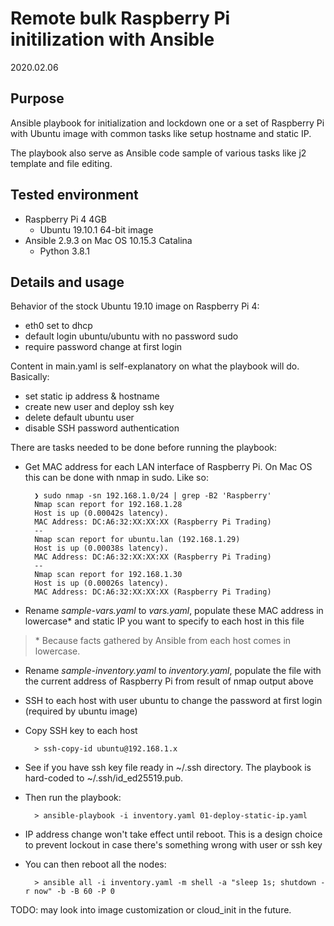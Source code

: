 # Remote bulk Raspberry Pi initilization with Ansible
2020.02.06

## Purpose
Ansible playbook for initialization and lockdown one or a set of Raspberry Pi with Ubuntu image with common tasks like setup hostname and static IP.

The playbook also serve as Ansible code sample of various tasks like j2 template and file editing.

## Tested environment
- Raspberry Pi 4 4GB
    - Ubuntu 19.10.1 64-bit image
- Ansible 2.9.3 on Mac OS 10.15.3 Catalina
    - Python 3.8.1

## Details and usage
Behavior of the stock Ubuntu 19.10 image on Raspberry Pi 4:
- eth0 set to dhcp
- default login ubuntu/ubuntu with no password sudo
- require password change at first login

Content in main.yaml is self-explanatory on what the playbook will do.
Basically:
- set static ip address & hostname
- create new user and deploy ssh key
- delete default ubuntu user
- disable SSH password authentication

There are tasks needed to be done before running the playbook:
- Get MAC address for each LAN interface of Raspberry Pi. On Mac OS this can be done with nmap in sudo. Like so:

        ❯ sudo nmap -sn 192.168.1.0/24 | grep -B2 'Raspberry'
        Nmap scan report for 192.168.1.28
        Host is up (0.00042s latency).
        MAC Address: DC:A6:32:XX:XX:XX (Raspberry Pi Trading)
        --
        Nmap scan report for ubuntu.lan (192.168.1.29)
        Host is up (0.00038s latency).
        MAC Address: DC:A6:32:XX:XX:XX (Raspberry Pi Trading)
        --
        Nmap scan report for 192.168.1.30
        Host is up (0.00026s latency).
        MAC Address: DC:A6:32:XX:XX:XX (Raspberry Pi Trading)

- Rename *sample-vars.yaml* to *vars.yaml*, populate these MAC address in lowercase\* and static IP you want to specify to each host in this file

> \* Because facts gathered by Ansible from each host comes in lowercase.

- Rename *sample-inventory.yaml* to *inventory.yaml*, populate the file with the current address of Raspberry Pi from result of nmap output above

- SSH to each host with user ubuntu to change the password at first login (required by ubuntu image)

- Copy SSH key to each host

        > ssh-copy-id ubuntu@192.168.1.x

- See if you have ssh key file ready in ~/.ssh directory. The playbook is hard-coded to ~/.ssh/id_ed25519.pub.

- Then run the playbook:

        > ansible-playbook -i inventory.yaml 01-deploy-static-ip.yaml

- IP address change won't take effect until reboot. This is a design choice to prevent lockout in case there's something wrong with user or ssh key 

- You can then reboot all the nodes:

        > ansible all -i inventory.yaml -m shell -a "sleep 1s; shutdown -r now" -b -B 60 -P 0

TODO: may look into image customization or cloud_init in the future.